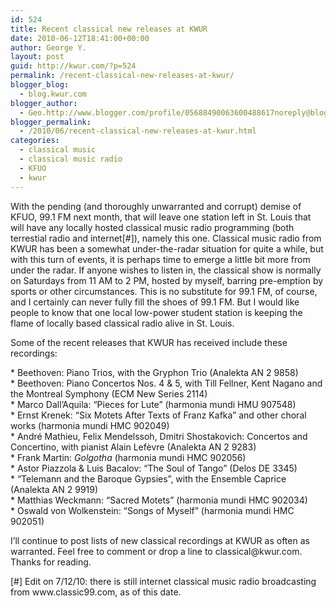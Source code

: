 ```yaml
---
id: 524
title: Recent classical new releases at KWUR
date: 2010-06-12T18:41:00+00:00
author: George Y.
layout: post
guid: http://kwur.com/?p=524
permalink: /recent-classical-new-releases-at-kwur/
blogger_blog:
  - blog.kwur.com
blogger_author:
  - Geo.http://www.blogger.com/profile/05688490063600488617noreply@blogger.com
blogger_permalink:
  - /2010/06/recent-classical-new-releases-at-kwur.html
categories:
  - classical music
  - classical music radio
  - KFUO
  - kwur
---
```

<div class="pf-content">
  <p>
    With the pending (and thoroughly unwarranted and corrupt) demise of KFUO, 99.1 FM next month, that will leave one station left in St. Louis that will have any locally hosted classical music radio programming (both terrestial radio and internet[#]), namely this one. Classical music radio from KWUR has been a somewhat under-the-radar situation for quite a while, but with this turn of events, it is perhaps time to emerge a little bit more from under the radar. If anyone wishes to listen in, the classical show is normally on Saturdays from 11 AM to 2 PM, hosted by myself, barring pre-emption by sports or other circumstances. This is no substitute for 99.1 FM, of course, and I certainly can never fully fill the shoes of 99.1 FM. But I would like people to know that one local low-power student station is keeping the flame of locally based classical radio alive in St. Louis.
  </p>
  
  <p>
    Some of the recent releases that KWUR has received include these recordings:
  </p>
  
  <p>
    * Beethoven: Piano Trios, with the Gryphon Trio (Analekta AN 2 9858)<br />* Beethoven: Piano Concertos Nos. 4 & 5, with Till Fellner, Kent Nagano and the Montreal Symphony (ECM New Series 2114)<br />* Marco Dall&#8217;Aquila: &#8220;Pieces for Lute&#8221; (harmonia mundi HMU 907548)<br />* Ernst Krenek: &#8220;Six Motets After Texts of Franz Kafka&#8221; and other choral works (harmonia mundi HMC 902049)<br />* André Mathieu, Felix Mendelssoh, Dmitri Shostakovich: Concertos and Concertino, with pianist Alain Lefèvre (Analekta AN 2 9283)<br />* Frank Martin: <i>Golgotha</i> (harmonia mundi HMC 902056)<br />* Astor Piazzola & Luis Bacalov: &#8220;The Soul of Tango&#8221; (Delos DE 3345)<br />* &#8220;Telemann and the Baroque Gypsies&#8221;, with the Ensemble Caprice (Analekta AN 2 9919)<br />* Matthias Weckmann: &#8220;Sacred Motets&#8221; (harmonia mundi HMC 902034)<br />* Oswald von Wolkenstein: &#8220;Songs of Myself&#8221; (harmonia mundi HMC 902051)
  </p>
  
  <p>
    I&#8217;ll continue to post lists of new classical recordings at KWUR as often as warranted. Feel free to comment or drop a line to classical@kwur.com. Thanks for reading.
  </p>
  
  <p>
    [#] Edit on 7/12/10: there is still internet classical music radio broadcasting from www.classic99.com, as of this date.
  </p>
</div>